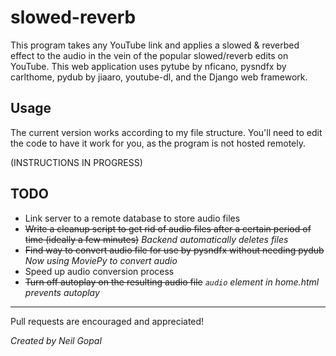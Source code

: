 # slowed-reverb
This program takes any YouTube link and applies a slowed & reverbed effect to the audio in the vein of the popular slowed/reverb edits on YouTube. This web application uses pytube by nficano, pysndfx by carlthome, pydub by jiaaro, youtube-dl, and the Django web framework.

## Usage
The current version works according to my file structure. You'll need to edit the code to have it work for you, as the program is not hosted remotely.

(INSTRUCTIONS IN PROGRESS)

## TODO
- Link server to a remote database to store audio files
- ~~Write a cleanup script to get rid of audio files after a certain period of time (ideally a few minutes)~~ *Backend automatically deletes files*
- ~~Find way to convert audio file for use by pysndfx without needing pydub~~ *Now using MoviePy to convert audio*
- Speed up audio conversion process
- ~~Turn off autoplay on the resulting audio file~~ *`audio` element in home.html prevents autoplay*

---
Pull requests are encouraged and appreciated!

*Created by Neil Gopal*
